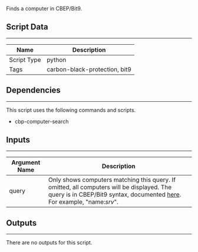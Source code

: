 Finds a computer in CBEP/Bit9.

## Script Data

---

| **Name** | **Description** |
| --- | --- |
| Script Type | python |
| Tags | carbon-black-protection, bit9 |

## Dependencies

---
This script uses the following commands and scripts.

* cbp-computer-search

## Inputs

---

| **Argument Name** | **Description** |
| --- | --- |
| query | Only shows computers matching this query. If omitted,  all computers will be displayed. The query is in CBEP/Bit9 syntax, documented [here](https://developer.carbonblack.com/reference/enterprise-protection/7.2/rest-api/#query-condition). For example, "name:*srv*". |

## Outputs

---
There are no outputs for this script.
